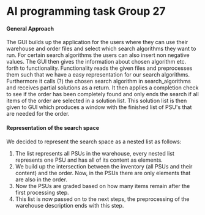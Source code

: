 # AI programming task Group 27
#### General Approach
The GUI builds up the application for the users where they can use their warehouse and order files and select which search algorithms they want to run. For certain search algorithms the users can also insert non negative values.
The GUI then gives the information about chosen algorithm etc. forth to functionality.
Functionality reads the given files and preprocesses them such that we have a easy representation for our search algorithms.
Furthermore it calls (?) the chosen search algorithm in search_algorithms and receives partial solutions as a return. It then applies a completion check to see if the order has been completely found and only ends the search if all items of the order are selected in a solution list.
This solution list is then given to GUI which produces a window with the finished list of PSU's that are needed for the order.
#### Representation of the search space
We decided to represent the search space as a nested list as follows:
1. The list represents all PSUs in the warehouse, every nested list represents one PSU and has all of its content as elements.
2. We build up the intersection between the inventory (all PSUs and their content) and the order.
Now, in the PSUs there are only elements that are also in the order.
3. Now the PSUs are graded based on how many items remain after the first processing step.
4. This list is now passed on to the next steps, the preprocessing of the warehouse description ends with this step.
